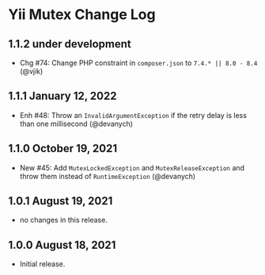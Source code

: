 # Yii Mutex Change Log

## 1.1.2 under development

- Chg #74: Change PHP constraint in `composer.json` to `7.4.* || 8.0 - 8.4` (@vjik)

## 1.1.1 January 12, 2022

- Enh #48: Throw an `InvalidArgumentException` if the retry delay is less than one millisecond (@devanych)

## 1.1.0 October 19, 2021

- New #45: Add `MutexLockedException` and `MutexReleaseException` and throw them instead of `RuntimeException`
  (@devanych)

## 1.0.1 August 19, 2021

- no changes in this release.

## 1.0.0 August 18, 2021

- Initial release.
